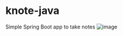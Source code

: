 # knote-java

Simple Spring Boot app to take notes
![image](https://user-images.githubusercontent.com/107158398/183525592-77d87bd2-61f8-4af5-9152-e853b64fdb28.png)

